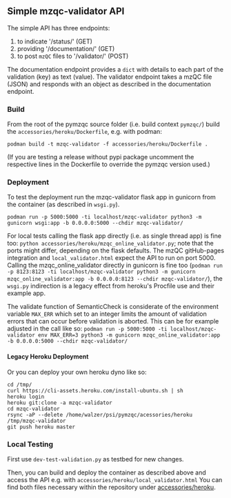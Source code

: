 ## Simple mzqc-validator API

The simple API has three endpoints: 
1. to indicate '/status/' (GET)
2. providing '/documentation/' (GET) 
3. to post `mzQC` files to '/validator/' (POST)

The documentation endpoint provides a `dict` with details to each part of the validation (key) as text (value).
The validator endpoint takes a mzQC file (JSON) and responds with an object as described in the documentation endpoint.
### Build
From the root of the pymzqc source folder (i.e. build context `pymzqc/`) build the `accessories/heroku/Dockerfile`, e.g. with podman:
```
podman build -t mzqc-validator -f accessories/heroku/Dockerfile .
```
(If you are testing a release without pypi package uncomment the respective lines in the Dockerfile to override the pymzqc version used.)

### Deployment
To test the deployment run the mzqc-validator flask app in gunicorn from the container (as described in `wsgi.py`). 
```
podman run -p 5000:5000 -ti localhost/mzqc-validator python3 -m gunicorn wsgi:app -b 0.0.0.0:5000 --chdir mzqc-validator/
```
For local tests calling the flask app directly (i.e. as single thread app) is fine too: `python accessories/heroku/mzqc_online_validator.py`; note that the ports might differ, depending on the flask defaults. 
The mzQC gitHub-pages integration and `local_validator.html` expect the API to run on port 5000.
Calling the mzqc_online_validator directly in gunicorn is fine too (`podman run -p 8123:8123 -ti localhost/mzqc-validator python3 -m gunicorn mzqc_online_validator:app -b 0.0.0.0:8123 --chdir mzqc-validator/`), the `wsgi.py` indirection is a legacy effect from heroku's Procfile use and their example app.

The validate function of SemanticCheck is considerate of the environment variable `MAX_ERR` which set to an integer limits the amount of validation errors that can occur before validation is aborted. This can be for example adjusted in the call like so: `podman run -p 5000:5000 -ti localhost/mzqc-validator env MAX_ERR=3 python3 -m gunicorn mzqc_online_validator:app -b 0.0.0.0:5000 --chdir mzqc-validator/`  

#### Legacy Heroku Deployment
Or you can deploy your own heroku dyno like so:
```
cd /tmp/
curl https://cli-assets.heroku.com/install-ubuntu.sh | sh
heroku login
heroku git:clone -a mzqc-validator 
cd mzqc-validator
rsync -aP --delete /home/walzer/psi/pymzqc/acessories/heroku  /tmp/mzqc-validator
git push heroku master
```

### Local Testing
First use `dev-test-validation.py` as testbed for new changes.

Then, you can build and deploy the container as described above and access the API e.g. with `accessories/heroku/local_validator.html`
You can find both files necessary within the repository under [accessories/heroku](https://github.com/MS-Quality-hub/pymzqc/tree/main/accessories/heroku).
